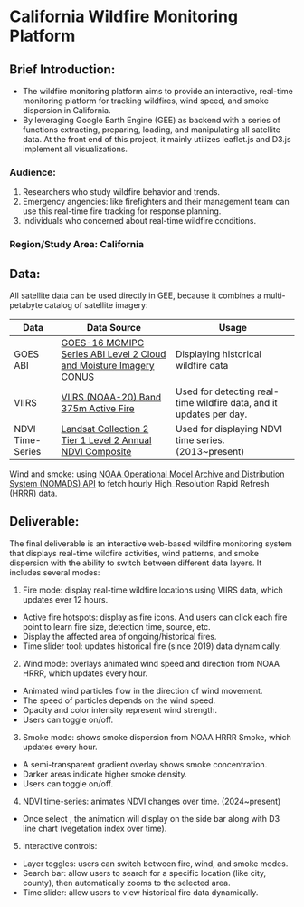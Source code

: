 # California Wildfire Monitoring Platform
## Brief Introduction:
- The wildfire monitoring platform aims to provide an interactive, real-time monitoring platform for tracking wildfires, wind speed, and smoke dispersion in California. 
- By leveraging Google Earth Engine (GEE) as backend with a series of functions extracting, preparing, loading, and manipulating all satellite data. At the front end of this project, it mainly utilizes leaflet.js and D3.js implement all visualizations.

### Audience:
1. Researchers who study wildfire behavior and trends.
2. Emergency angencies: like firefighters and their management team can use this real-time fire tracking for response planning.
3. Individuals who concerned about real-time wildfire conditions.

### Region/Study Area: California
## Data:
All satellite data can be used directly in GEE, because it combines a multi-petabyte catalog of satellite imagery:

| Data | Data Source | Usage |
|----------|----------|----------|
| GOES ABI | [GOES-16 MCMIPC Series ABI Level 2 Cloud and Moisture Imagery CONUS](https://developers.google.com/earth-engine/datasets/catalog/NOAA_GOES_16_MCMIPC？hl=zh-cn) | Displaying historical wildfire data |
| VIIRS | [VIIRS (NOAA-20) Band 375m Active Fire](https://developers.google.com/earth-engine/datasets/catalog/NASA_LANCE_NOAA20_VIIRS_C2?hl=zh-cn) | Used for detecting real-time wildfire data, and it updates per day.  |
| NDVI Time-Series | [Landsat Collection 2 Tier 1 Level 2 Annual NDVI Composite](https://developers.google.com/earth-engine/datasets/catalog/LANDSAT_COMPOSITES_C02_T1_L2_ANNUAL_NDVI?hl=zh-cn) | Used for displaying NDVI time series. (2013~present) |

Wind and smoke: using [NOAA Operational Model Archive and Distribution System (NOMADS) API](https://nomads.ncep.noaa.gov) to fetch hourly High_Resolution Rapid Refresh (HRRR) data.

## Deliverable:
The final deliverable is an interactive web-based wildfire monitoring system that displays real-time wildfire activities, wind patterns, and smoke dispersion with the ability to switch between different data layers. It includes several modes:

1. Fire mode: display real-time wildfire locations using VIIRS data, which updates ever 12 hours.
- Active fire hotspots: display as fire icons. And users can click each fire point to learn fire size, detection time, source, etc.
-  Display the affected area of ongoing/historical fires.
- Time slider tool: updates historical fire (since 2019) data dynamically. 
2. Wind mode: overlays animated wind speed and direction from NOAA HRRR, which updates every hour. 
- Animated wind particles flow in the direction of wind movement.
- The speed of particles depends on the wind speed.
- Opacity and color intensity represent wind strength.
- Users can toggle on/off.
3. Smoke mode: shows smoke dispersion from NOAA HRRR Smoke, which updates every hour.
- A semi-transparent gradient overlay shows smoke concentration.
- Darker areas indicate higher smoke density.
- Users can toggle on/off.
4. NDVI time-series: animates NDVI changes over time. (2024~present)
- Once select , the animation will display on the side bar along with D3 line chart (vegetation index over time).
5. Interactive controls: 
- Layer toggles: users can switch between fire, wind, and smoke modes.
- Search bar: allow users to search for a specific location (like city, county), then automatically zooms to the selected area.
- Time slider: allow users to view historical fire data dynamically.




